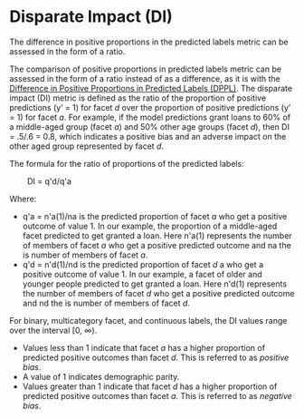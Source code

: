 # Disparate Impact \(DI\)<a name="clarify-post-training-bias-metric-di"></a>

The difference in positive proportions in the predicted labels metric can be assessed in the form of a ratio\.

The comparison of positive proportions in predicted labels metric can be assessed in the form of a ratio instead of as a difference, as it is with the [Difference in Positive Proportions in Predicted Labels \(DPPL\)](clarify-post-training-bias-metric-dppl.md)\. The disparate impact \(DI\) metric is defined as the ratio of the proportion of positive predictions \(y’ = 1\) for facet *d* over the proportion of positive predictions \(y’ = 1\) for facet *a*\. For example, if the model predictions grant loans to 60% of a middle\-aged group \(facet *a*\) and 50% other age groups \(facet *d*\), then DI = \.5/\.6 = 0\.8, which indicates a positive bias and an adverse impact on the other aged group represented by facet *d*\.

The formula for the ratio of proportions of the predicted labels:



        DI = q'd/q'a

Where:
+ q'a = n'a\(1\)/na is the predicted proportion of facet *a* who get a positive outcome of value 1\. In our example, the proportion of a middle\-aged facet predicted to get granted a loan\. Here n'a\(1\) represents the number of members of facet *a* who get a positive predicted outcome and na the is number of members of facet *a*\. 
+ q'd = n'd\(1\)/nd is the predicted proportion of facet *d* a who get a positive outcome of value 1\. In our example, a facet of older and younger people predicted to get granted a loan\. Here n'd\(1\) represents the number of members of facet *d* who get a positive predicted outcome and nd the is number of members of facet *d*\. 

For binary, multicategory facet, and continuous labels, the DI values range over the interval \[0, ∞\)\.
+ Values less than 1 indicate that facet *a* has a higher proportion of predicted positive outcomes than facet *d*\. This is referred to as *positive bias*\.
+ A value of 1 indicates demographic parity\. 
+ Values greater than 1 indicate that facet *d* has a higher proportion of predicted positive outcomes than facet *a*\. This is referred to as *negative bias*\.